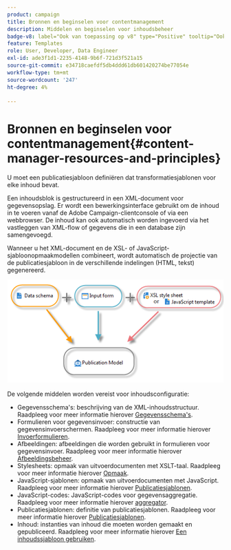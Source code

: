 ```yaml
---
product: campaign
title: Bronnen en beginselen voor contentmanagement
description: Middelen en beginselen voor inhoudsbeheer
badge-v8: label="Ook van toepassing op v8" type="Positive" tooltip="Ook van toepassing op campagne v8"
feature: Templates
role: User, Developer, Data Engineer
exl-id: ade3f1d1-2235-4148-9b6f-721d3f521a15
source-git-commit: e34718caefdf5db4ddd61db601420274be77054e
workflow-type: tm+mt
source-wordcount: '247'
ht-degree: 4%

---
```


# Bronnen en beginselen voor contentmanagement{#content-manager-resources-and-principles}


U moet een publicatiesjabloon definiëren dat transformatiesjablonen voor elke inhoud bevat.

Een inhoudsblok is gestructureerd in een XML-document voor gegevensopslag. Er wordt een bewerkingsinterface gebruikt om de inhoud in te voeren vanaf de Adobe Campaign-clientconsole of via een webbrowser. De inhoud kan ook automatisch worden ingevoerd via het vastleggen van XML-flow of gegevens die in een database zijn samengevoegd.

Wanneer u het XML-document en de XSL- of JavaScript-sjabloonopmaakmodellen combineert, wordt automatisch de projectie van de publicatiesjabloon in de verschillende indelingen (HTML, tekst) gegenereerd.

![](assets/d_ncs_content_process.png)

De volgende middelen worden vereist voor inhoudsconfiguratie:

* Gegevensschema&#39;s: beschrijving van de XML-inhoudsstructuur. Raadpleeg voor meer informatie hierover [Gegevensschema&#39;s](data-schemas.md).
* Formulieren voor gegevensinvoer: constructie van gegevensinvoerschermen. Raadpleeg voor meer informatie hierover [Invoerformulieren](input-forms.md).
* Afbeeldingen: afbeeldingen die worden gebruikt in formulieren voor gegevensinvoer. Raadpleeg voor meer informatie hierover [Afbeeldingsbeheer](formatting.md#image-management).
* Stylesheets: opmaak van uitvoerdocumenten met XSLT-taal. Raadpleeg voor meer informatie hierover [Opmaak](formatting.md).
* JavaScript-sjablonen: opmaak van uitvoerdocumenten met JavaScript. Raadpleeg voor meer informatie hierover [Publicatiesjablonen](publication-templates.md).
* JavaScript-codes: JavaScript-codes voor gegevensaggregatie. Raadpleeg voor meer informatie hierover [aggregator](publication-templates.md#aggregator).
* Publicatiesjablonen: definitie van publicatiesjablonen. Raadpleeg voor meer informatie hierover [Publicatiesjablonen](publication-templates.md).
* Inhoud: instanties van inhoud die moeten worden gemaakt en gepubliceerd. Raadpleeg voor meer informatie hierover [Een inhoudssjabloon gebruiken](using-a-content-template.md).
